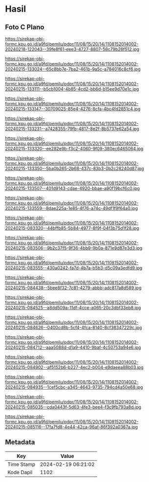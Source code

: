 # Hasil

## Foto C Plano

https://sirekap-obj-formc.kpu.go.id/a9fd/pemilu/pdpr/11/08/15/20/14/1108152014002-20240218-122043--39fe8f61-eee3-4727-8807-58c79b26f512.jpg

https://sirekap-obj-formc.kpu.go.id/a9fd/pemilu/pdpr/11/08/15/20/14/1108152014002-20240215-133024--65c8bb7e-7ba2-461b-9a5c-a784016c8cf6.jpg

https://sirekap-obj-formc.kpu.go.id/a9fd/pemilu/pdpr/11/08/15/20/14/1108152014002-20240215-133111--b5cb1004-4b85-4cd2-bb6d-b15ee9d70e1c.jpg

https://sirekap-obj-formc.kpu.go.id/a9fd/pemilu/pdpr/11/08/15/20/14/1108152014002-20240215-133147--30709025-85e4-4276-8cfa-4bc4fd2851c4.jpg

https://sirekap-obj-formc.kpu.go.id/a9fd/pemilu/pdpr/11/08/15/20/14/1108152014002-20240215-133231--a7428355-79fb-4817-8e2f-8b5737e62a54.jpg

https://sirekap-obj-formc.kpu.go.id/a9fd/pemilu/pdpr/11/08/15/20/14/1108152014002-20240215-133320--ee282e9b-f3c2-4060-9f09-380ec6465064.jpg

https://sirekap-obj-formc.kpu.go.id/a9fd/pemilu/pdpr/11/08/15/20/14/1108152014002-20240215-133350--5ba0b265-2b68-437c-83b3-0b2c28240d87.jpg

https://sirekap-obj-formc.kpu.go.id/a9fd/pemilu/pdpr/11/08/15/20/14/1108152014002-20240215-133507--401d9143-cdae-4920-bbae-a90f19bcf6c0.jpg

https://sirekap-obj-formc.kpu.go.id/a9fd/pemilu/pdpr/11/08/15/20/14/1108152014002-20240215-133559--8dae225a-1e85-4f76-a74c-49df1f9f64a0.jpg

https://sirekap-obj-formc.kpu.go.id/a9fd/pemilu/pdpr/11/08/15/20/14/1108152014002-20240215-083320--44bffb85-5b84-4977-8f9f-04f3b75d1f28.jpg

https://sirekap-obj-formc.kpu.go.id/a9fd/pemilu/pdpr/11/08/15/20/14/1108152014002-20240215-083506--9b2c37f5-9f36-4bb9-9b0a-871e9d87e3d3.jpg

https://sirekap-obj-formc.kpu.go.id/a9fd/pemilu/pdpr/11/08/15/20/14/1108152014002-20240215-083555--430a0242-fa7d-4b7a-b5b3-d5c09a3edfd9.jpg

https://sirekap-obj-formc.kpu.go.id/a9fd/pemilu/pdpr/11/08/15/20/14/1108152014002-20240215-084438--5bee8f32-7c81-4279-abbb-adc817a8d589.jpg

https://sirekap-obj-formc.kpu.go.id/a9fd/pemilu/pdpr/11/08/15/20/14/1108152014002-20240215-084525--a8dd509a-11df-4cce-a065-20c3dbf33eb8.jpg

https://sirekap-obj-formc.kpu.go.id/a9fd/pemilu/pdpr/11/08/15/20/14/1108152014002-20240215-084626--0400cd8b-5cf4-4fca-8140-8cf36347229c.jpg

https://sirekap-obj-formc.kpu.go.id/a9fd/pemilu/pdpr/11/08/15/20/14/1108152014002-20240215-084712--aaa5088d-d1a9-4410-9baf-4c50753a94e6.jpg

https://sirekap-obj-formc.kpu.go.id/a9fd/pemilu/pdpr/11/08/15/20/14/1108152014002-20240215-084902--af5152b6-b227-4ec2-b004-e9daeea88b03.jpg

https://sirekap-obj-formc.kpu.go.id/a9fd/pemilu/pdpr/11/08/15/20/14/1108152014002-20240215-084935--1cef5cbc-a345-4643-9735-794cd4a50e68.jpg

https://sirekap-obj-formc.kpu.go.id/a9fd/pemilu/pdpr/11/08/15/20/14/1108152014002-20240215-085035--cda0443f-5d63-4fe3-bee4-f3c9fb793a8d.jpg

https://sirekap-obj-formc.kpu.go.id/a9fd/pemilu/pdpr/11/08/15/20/14/1108152014002-20240215-085116--17fa7fd8-4e44-42ca-96af-86f392a0367a.jpg


## Metadata

| Key        | Value               |
| ---------- | ------------------- |
| Time Stamp | 2024-02-19 06:21:02 |
| Kode Dapil | 1102                |




